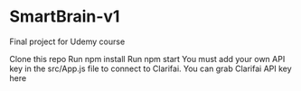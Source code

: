 # SmartBrain-v1
 
Final project for Udemy course

Clone this repo
Run npm install
Run npm start
You must add your own API key in the src/App.js file to connect to Clarifai.
You can grab Clarifai API key here
